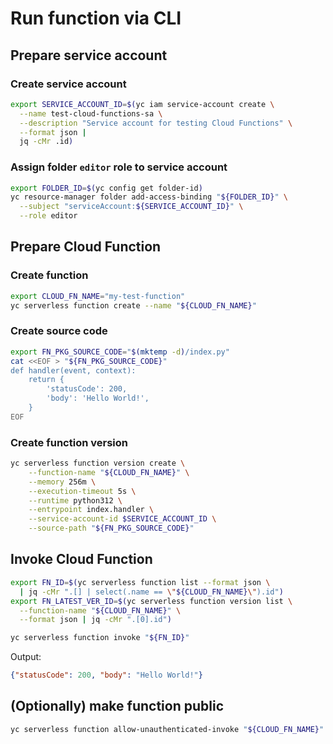 # Run function via CLI

## Prepare service account

### Create service account

```bash
export SERVICE_ACCOUNT_ID=$(yc iam service-account create \
  --name test-cloud-functions-sa \
  --description "Service account for testing Cloud Functions" \
  --format json |
  jq -cMr .id)
```

### Assign folder `editor` role to service account

```bash
export FOLDER_ID=$(yc config get folder-id)
yc resource-manager folder add-access-binding "${FOLDER_ID}" \
  --subject "serviceAccount:${SERVICE_ACCOUNT_ID}" \
  --role editor
```

## Prepare Cloud Function

### Create function

```bash
export CLOUD_FN_NAME="my-test-function"
yc serverless function create --name "${CLOUD_FN_NAME}"
```

### Create source code

```bash
export FN_PKG_SOURCE_CODE="$(mktemp -d)/index.py"
cat <<EOF > "${FN_PKG_SOURCE_CODE}"
def handler(event, context):
    return {
        'statusCode': 200,
        'body': 'Hello World!',
    }
EOF
```

### Create function version

```bash
yc serverless function version create \
    --function-name "${CLOUD_FN_NAME}" \
    --memory 256m \
    --execution-timeout 5s \
    --runtime python312 \
    --entrypoint index.handler \
    --service-account-id $SERVICE_ACCOUNT_ID \
    --source-path "${FN_PKG_SOURCE_CODE}"
```

## Invoke Cloud Function

```bash
export FN_ID=$(yc serverless function list --format json \
  | jq -cMr ".[] | select(.name == \"${CLOUD_FN_NAME}\").id")
export FN_LATEST_VER_ID=$(yc serverless function version list \
  --function-name "${CLOUD_FN_NAME}" \
  --format json | jq -cMr ".[0].id")

yc serverless function invoke "${FN_ID}"
```

Output:
```json
{"statusCode": 200, "body": "Hello World!"}
```

## (Optionally) make function public

```bash
yc serverless function allow-unauthenticated-invoke "${CLOUD_FN_NAME}"
```
